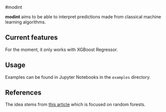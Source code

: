 #modint

**modint** aims to be able to interpret predictions made from classical machine learning algorithms.


## Current features
For the moment, it only works with XGBoost Regressor.

## Usage
Examples can be found in Jupyter Notebooks in the `examples` directory.

## References
The idea stems from [this article](http://blog.datadive.net/interpreting-random-forests/) which is focused on random
forests.
